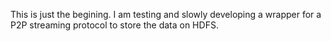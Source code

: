 This is just the begining. I am testing and slowly developing a wrapper for a P2P streaming protocol to store the data on HDFS.
